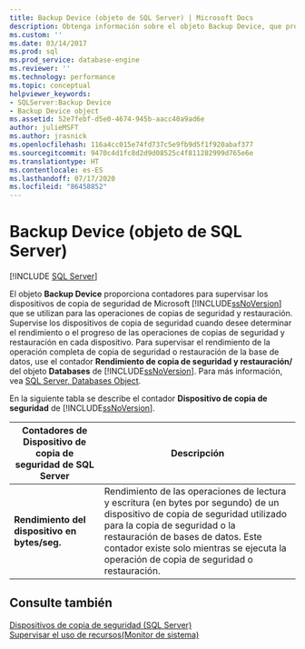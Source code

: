 ```yaml
---
title: Backup Device (objeto de SQL Server) | Microsoft Docs
description: Obtenga información sobre el objeto Backup Device, que proporciona contadores para supervisar los dispositivos de copia de seguridad de Microsoft SQL Server que se utilizan para las operaciones de copias de seguridad y restauración.
ms.custom: ''
ms.date: 03/14/2017
ms.prod: sql
ms.prod_service: database-engine
ms.reviewer: ''
ms.technology: performance
ms.topic: conceptual
helpviewer_keywords:
- SQLServer:Backup Device
- Backup Device object
ms.assetid: 52e7febf-d5e0-4674-945b-aacc40a9ad6e
author: julieMSFT
ms.author: jrasnick
ms.openlocfilehash: 116a4cc015e74fd737c5e9fb9d5f1f920abaf377
ms.sourcegitcommit: 9470c4d1fc8d2d9d08525c4f811282999d765e6e
ms.translationtype: HT
ms.contentlocale: es-ES
ms.lasthandoff: 07/17/2020
ms.locfileid: "86458852"
---
```

# <a name="sql-server-backup-device-object"></a>Backup Device (objeto de SQL Server)
 [!INCLUDE [SQL Server](../../includes/applies-to-version/sqlserver.md)]

  El objeto **Backup Device** proporciona contadores para supervisar los dispositivos de copia de seguridad de Microsoft [!INCLUDE[ssNoVersion](../../includes/ssnoversion-md.md)] que se utilizan para las operaciones de copias de seguridad y restauración. Supervise los dispositivos de copia de seguridad cuando desee determinar el rendimiento o el progreso de las operaciones de copias de seguridad y restauración en cada dispositivo. Para supervisar el rendimiento de la operación completa de copia de seguridad o restauración de la base de datos, use el contador **Rendimiento de copia de seguridad y restauración/** del objeto **Databases** de [!INCLUDE[ssNoVersion](../../includes/ssnoversion-md.md)]. Para más información, vea [SQL Server, Databases Object](../../relational-databases/performance-monitor/sql-server-databases-object.md).  
  
 En la siguiente tabla se describe el contador **Dispositivo de copia de seguridad** de [!INCLUDE[ssNoVersion](../../includes/ssnoversion-md.md)].  
  
|Contadores de Dispositivo de copia de seguridad de SQL Server|Descripción|  
|---------------------------------------|-----------------|  
|**Rendimiento del dispositivo en bytes/seg.**|Rendimiento de las operaciones de lectura y escritura (en bytes por segundo) de un dispositivo de copia de seguridad utilizado para la copia de seguridad o la restauración de bases de datos. Este contador existe solo mientras se ejecuta la operación de copia de seguridad o restauración.|  
  
## <a name="see-also"></a>Consulte también  
 [Dispositivos de copia de seguridad &#40;SQL Server&#41;](../../relational-databases/backup-restore/backup-devices-sql-server.md)   
 [Supervisar el uso de recursos&#40;Monitor de sistema&#41;](../../relational-databases/performance-monitor/monitor-resource-usage-system-monitor.md)  
  
  
